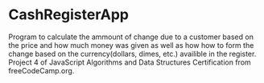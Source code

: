 # CashRegisterApp
Program to calculate the ammount of change due to a customer based on the price and how much money was given as well as how how to form the change based on the currency(dollars, dimes, etc.) availible in the register. Project 4 of JavaScript Algorithms and Data Structures Certification from freeCodeCamp.org. 
